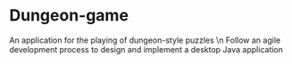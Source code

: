 # Dungeon-game
An application for the playing of dungeon-style puzzles \n
Follow an agile development process to design and implement a desktop Java application
